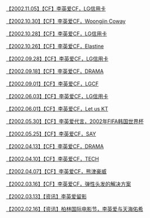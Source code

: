 <a href="https://tieba.baidu.com/p/6188877745" rel="nofollow">【2002.11.05】【CF】李英爱CF，LG信用卡</a>

<a href="https://www.bilibili.com/video/av58236739/" rel="nofollow">【2002.10.30】【CF】李英爱CF，Woongjin Coway</a>

<a href="https://weibo.com/6493535909/HC3gBdz2S" rel="nofollow">【2002.10.28】【CF】李英爱CF，LG信用卡</a>

<a href="https://weibo.com/6493535909/HBTiCyXjR" rel="nofollow">【2002.10.26】【CF】李英爱CF，Elastine</a>

<a href="https://weibo.com/6493535909/HBKpOxl2x" rel="nofollow">【2002.09.28】【CF】李英爱CF，LG信用卡</a>

<a href="https://tieba.baidu.com/p/6179547432" rel="nofollow">【2002.09.18】【CF】李英爱CF，DRAMA</a>

<a href="https://tieba.baidu.com/p/6178508015" rel="nofollow">【2002.09.01】【CF】李英爱CF，LGCF</a>

<a href="https://tieba.baidu.com/p/6176657446" rel="nofollow">【2002.06.03】【CF】李英爱CF，LG信用卡</a>

<a href="https://tieba.baidu.com/p/6173018898" rel="nofollow">【2002.06.01】【CF】李英爱CF，Let us KT</a>

<a href="https://tieba.baidu.com/p/6170947448" rel="nofollow">【2002.05.30】【CF】李英爱代言，2002年FIFA韩国世界杯</a>

<a href="https://weibo.com/6493535909/HzV4z7TZG" rel="nofollow">【2002.05.25】【CF】李英爱CF，SAY</a>

<a href="https://weibo.com/6493535909/HzL3EEhtk" rel="nofollow">【2002.04.13】【CF】李英爱CF，DRAMA</a>

<a href="https://weibo.com/6493535909/HziJF1fKa" rel="nofollow">【2002.04.10】【CF】李英爱CF，TECH</a>

<a href="https://www.bilibili.com/video/av55751537/" rel="nofollow">【2002.04.07】【CF】李英爱CF，熊津豪威</a>

<a href="https://www.bilibili.com/video/av55542632/" rel="nofollow">【2002.03.16】【CF】李英爱CF，弹性头发的解决方案</a>

<a href="https://weibo.com/6493535909/IxPKLvWX5" rel="nofollow">【2002.03.13】【资讯】李英爱留影</a>

<a href="https://weibo.com/6493535909/HrJIOoeBC" rel="nofollow">【2002.02.16】【资讯】柏林国际电影节，李英爱与天海佑希</a>
